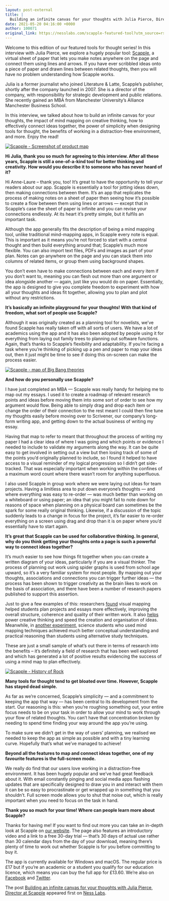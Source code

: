 ```yaml
---
layout: post-external
title: |
  Building an infinite canvas for your thoughts with Julia Pierce, Director at Scapple
date: 2021-05-20 04:16:00 +0000
author: 100071
original_link: https://nesslabs.com/scapple-featured-tool?utm_source=rss&utm_medium=rss&utm_campaign=scapple-featured-tool
---
```


Welcome to this edition of our featured tools for thought series! In this interview with Julia Pierce, we explore a hugely popular tool: [Scapple](http://www.literatureandlatte.com/scapple/overview), a virtual sheet of paper that lets you make notes anywhere on the page and connect them using lines and arrows. If you have ever scribbled ideas onto a piece of paper and drawn lines between related thoughts, then you will have no problem understanding how Scapple works.

Julia is a former journalist who joined Literature & Latte, Scapple’s publisher, shortly after the company launched in 2007. She is a director of the company, with responsibility for strategic development and public relations. She recently gained an MBA from Manchester University’s Alliance Manchester Business School.

In this interview, we talked about how to build an infinite canvas for your thoughts, the impact of mind mapping on creative thinking, how to effectively connect ideas together, the power of simplicity when designing tools for thought, the benefits of working in a distraction-free environment, and more. Enjoy the read!

[![Scapple - Screenshot of product map](https://nesslabs.com/wp-content/uploads/2021/05/scapple-screenshot-2-1024x626.png)](https://nesslabs.com/wp-content/uploads/2021/05/scapple-screenshot-2.png)

**Hi Julia, thank you so much for agreeing to this interview. After all these years, Scapple is still a one-of-a-kind tool for better thinking and creativity. How would you describe it to someone who has never heard of it?**

Hi Anne-Laure – thank you, too! It’s great to have the opportunity to tell your readers about our app. Scapple is essentially a tool for jotting ideas down, then making connections between them. It’s an app that replicates the process of making notes on a sheet of paper then seeing how it’s possible to create a flow between them using lines or arrows — except that in Scapple’s case the sheet of paper is infinite and you can revise your connections endlessly. At its heart it’s pretty simple, but it fulfils an important task.

Although the app generally fits the description of being a mind mapping tool, unlike traditional mind-mapping apps, in Scapple every note is equal. This is important as it means you’re not forced to start with a central thought and then build everything around that; Scapple’s much more flexible. You can also import text files, PDFs and images as part of your plan. Notes can go anywhere on the page and you can stack them into columns of related items, or group them using background shapes.

You don’t even have to make connections between each and every item if you don’t want to, meaning you can flesh out more than one argument or idea alongside another — again, just like you would do on paper. Essentially, the app is designed to give you complete freedom to experiment with how all your thoughts and ideas fit together, allowing you to plan and plot without any restrictions.

**It’s basically an infinite playground for your thoughts! With that kind of freedom, what sort of people use Scapple?**

Although it was originally created as a planning tool for novelists, we’ve found Scapple has really taken off with all sorts of users. We have a lot of academics using the app and it has also been adopted by people using it for everything from laying out family trees to planning out software functions. Again, that’s thanks to Scapple’s flexibility and adaptability. If you’re facing a task where you’re thinking of picking up a pen and paper to map your ideas out, then it just might be time to see if doing this on-screen can make the process easier.

[![Scapple - map of Big Bang theories](https://nesslabs.com/wp-content/uploads/2021/05/scapple-screenshot-3-1024x671.png)](https://nesslabs.com/wp-content/uploads/2021/05/scapple-screenshot-3.png)

**And how do you personally use Scapple?**

I have just completed an MBA — Scapple was really handy for helping me to map out my essays. I used it to create a roadmap of relevant research points and ideas before moving them into some sort of order to see how my argument would flow. Being able to simply drag and drop each item or change the order of their connection to the rest meant I could then fine tune my thoughts easily before moving over to Scrivener, our company’s long-form writing app, and getting down to the actual business of writing my essay. 

Having that map to refer to meant that throughout the process of writing my paper I had a clear idea of where I was going and which points or evidence I needed to include to validate my arguments along the way. It can be quite easy to get involved in setting out a view but then losing track of some of the points you’d originally planned to include, so I found it helped to have access to a visual reminder of my logical progression so I didn’t get side-tracked. That was especially important when working within the confines of a maximum word count where there wasn’t room for anything superfluous.

I also used Scapple in group work where we were laying out ideas for team projects. Having a limitless area to put down everyone’s thoughts — and where everything was easy to re-order — was much better than working on a whiteboard or using paper; an idea that you might fail to note down for reasons of space when planning on a physical board can sometimes be the spark for some really original thinking. Likewise, if a discussion of the topic suddenly leads to a change in focus for the project, it’s far easier to re-order everything on a screen using drag and drop than it is on paper where you’d essentially have to start again.

**It’s great that Scapple can be used for collaborative thinking. In general, why do you think getting your thoughts onto a page is such a powerful way to connect ideas together?**

It’s much easier to see how things fit together when you can create a written diagram of your ideas, particularly if you are a visual thinker. The process of planning out work using spider graphs is used from school age upward, so it’s a very familiar system for most people. By mapping out your thoughts, associations and connections you can trigger further ideas — the process has been shown to trigger creativity as the brain likes to work on the basis of association, and there have been a number of research papers published to support this assertion.

Just to give a few examples of this: researchers [found](https://wlv.openrepository.com/bitstream/handle/2436/3707/Mind%20mapping%20pgs%2089-94.pdf;jsessionid=21D8D304D626D170389B234BC1F42296?sequence=1) visual mapping helped students plan projects and essays more effectively, improving the overall structure, coherence and quality of their written work. It also [helps](https://www.researchgate.net/publication/280712269_Enhancing_freshman_students'_writing_skills_with_a_mind-mapping_software) power creative thinking and speed the creation and organisation of ideas. Meanwhile, in [another experiment](https://onlinelibrary.wiley.com/doi/abs/10.1111/j.1949-8594.2008.tb17843.x), science students who used mind mapping techniques achieved much better conceptual understanding and practical reasoning than students using alternative study techniques. 

These are just a small sample of what’s out there in terms of research into the benefits – it’s definitely a field of research that has been well explored and which has generated a lot of positive results evidencing the success of using a mind map to plan effectively.

[![Scapple - History of Rock](https://nesslabs.com/wp-content/uploads/2021/05/scapple-screenshot-1-1024x609.png)](https://nesslabs.com/wp-content/uploads/2021/05/scapple-screenshot-1.png)

**Many tools for thought tend to get bloated over time. However, Scapple has stayed dead simple.**

As far as we’re concerned, Scapple’s simplicity — and a commitment to keeping the app that way — has been central to its development from the start. Our reasoning is this: when you’re roughing something out, your entire focus needs to be on your task in order to allow your mind to work through your flow of related thoughts. You can’t have that concentration broken by needing to spend time finding your way around the app you’re using.

To make sure we didn’t get in the way of users’ planning, we realised we needed to keep the app as simple as possible and with a tiny learning curve. Hopefully that’s what we’ve managed to achieve!

**Beyond all the features to map and connect ideas together, one of my favourite features is the full-screen mode.**

We really do find that our users love working in a distraction-free environment. It has been hugely popular and we’ve had great feedback about it. With email constantly pinging and social media apps flashing updates that are specifically designed to draw you in and interact with them it can be so easy to procrastinate or get wrapped up in something that you shouldn’t. Full screen mode allows you to shut that noise out, which is really important when you need to focus on the task in hand.

**Thank you so much for your time! Where can people learn more about Scapple?**

Thanks for having me! If you want to find out more you can take an in-depth look at Scapple on [our website](https://www.literatureandlatte.com/scapple/overview). The page also features an introductory video and a link to a free 30-day trial — that’s 30 days of actual use rather than 30 calendar days from the day of your download, meaning there’s plenty of time to work out whether Scapple is for you before committing to buy it.

The app is currently available for Windows and macOS. The regular price is £17 but if you’re an academic or a student you qualify for our education licence, which means you can buy the full app for £13.60. We’re also on [Facebook](https://www.facebook.com/scappleapp/) and [Twitter](https://twitter.com/scappleapp).

The post [Building an infinite canvas for your thoughts with Julia Pierce, Director at Scapple](https://nesslabs.com/scapple-featured-tool) appeared first on [Ness Labs](https://nesslabs.com).
